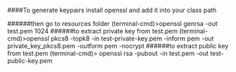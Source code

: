 ####To generate keypairs
install openssl and add it into your class path

######then go to resources folder
(terminal-cmd)>openssl genrsa -out test.pem 1024
######to extract private key from test.pem
(terminal-cmd)>openssl pkcs8 -topk8 -in test-private-key.pem -inform pem -out private_key_pkcs8.pem -outform pem -nocrypt
######to extract public key from test.pem
(terminal-cmd)> openssl rsa -pubout -in test.pem -out test-public-key.pem

